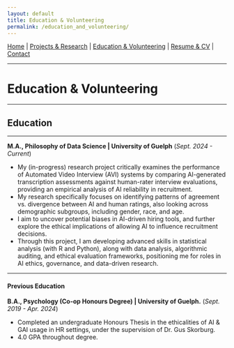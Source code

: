 ```yaml
---
layout: default
title: Education & Volunteering
permalink: /education_and_volunteering/
---
```


[Home](/) | [Projects & Research](/projects_and_research) | [Education & Volunteering](/education_and_volunteering) | [Resume & CV](/resume_and_cv) | [Contact](/contact)

---

# Education & Volunteering

* * *
## Education
* * *
**M.A., Philosophy of Data Science | University of Guelph** 
(_Sept. 2024 - Current_)
- My (in-progress) research project critically examines the performance of Automated Video Interview (AVI) systems by comparing AI-generated transcription assessments against human-rater interview evaluations, providing an empirical  analysis of AI reliability in recruitment.
- My research specifically focuses on identifying patterns of agreement vs. divergence between AI and human ratings, also looking across demographic subgroups, including gender, race, and age.
- I aim to uncover potential biases in AI-driven hiring tools, and further explore the ethical implications of allowing AI to influence recruitment decisions.
- Through this project, I am developing advanced skills in statistical analysis (with R and Python), along with data analysis, algorithmic auditing, and ethical evaluation frameworks, positioning me for roles in AI ethics, governance, and data-driven research.

* * *
#### Previous Education
**B.A., Psychology (Co-op Honours Degree) | University of Guelph.** 
(_Sept. 2019 - Apr. 2024_)
- Completed an undergraduate Honours Thesis in the ethicalities of AI & GAI usage in HR settings, under the supervision of Dr. Gus Skorburg.
- 4.0 GPA throughout degree.
